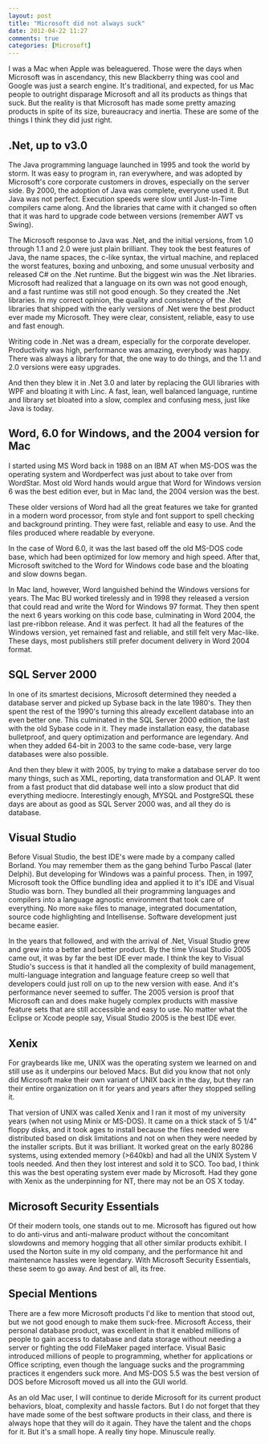 ```yaml
---
layout: post
title: "Microsoft did not always suck"
date: 2012-04-22 11:27
comments: true
categories: [Microsoft]
---
```


I was a Mac when Apple was beleaguered. Those were the days when Microsoft was in ascendancy, this new Blackberry thing was cool and Google was just a search engine. It's traditional, and expected, for us Mac people to outright disparage Microsoft and all its products as things that suck. But the reality is that Microsoft has made some pretty amazing products in spite of its size, bureaucracy and inertia. These are some of the things I think they did just right.

<!--more-->

## .Net, up to v3.0

The Java programming language launched in 1995 and took the world by storm. It was easy to program in, ran everywhere, and was adopted by Microsoft's core corporate customers in droves, especially on the server side. By 2000, the adoption of Java was complete, everyone used it. But Java was not perfect. Execution speeds were slow until Just-In-Time compilers came along. And the libraries that came with it changed so often that it was hard to upgrade code between versions (remember AWT vs Swing).

The Microsoft response to Java was .Net, and the initial versions, from 1.0 through 1.1 and 2.0 were just plain brilliant. They took the best features of Java, the name spaces, the c-like syntax, the virtual machine, and replaced the worst features, boxing and unboxing, and some unusual verbosity and released C# on the .Net runtime. But the biggest win was the .Net libraries. Microsoft had realized that a language on its own was not good enough, and a fast runtime was still not good enough. So they created the .Net libraries. In my correct opinion, the quality and consistency of the .Net libraries that shipped with the early versions of .Net were the best product ever made my Microsoft. They were clear, consistent, reliable, easy to use and fast enough.

Writing code in .Net was a dream, especially for the corporate developer. Productivity was high, performance was amazing, everybody was happy. There was always a library for that, the one way to do things, and the 1.1 and 2.0 versions were easy upgrades.

And then they blew it in .Net 3.0 and later by replacing the GUI libraries with WPF and bloating it with Linc. A fast, lean, well balanced language, runtime and library set bloated into a slow, complex and confusing mess, just like Java is today.

## Word, 6.0 for Windows, and the 2004 version for Mac

I started using MS Word back in 1988 on an IBM AT when MS-DOS was the operating system and Wordperfect was just about to take over from WordStar. Most old Word hands would argue that Word for Windows version 6 was the best edition ever, but in Mac land, the 2004 version was the best.

These older versions of Word had all the great features we take for granted in a modern word processor, from style and font support to spell checking and background printing. They were fast, reliable and easy to use. And the files produced where readable by everyone.

In the case of Word 6.0, it was the last based off the old MS-DOS code base, which had been optimized for low memory and high speed. After that, Microsoft switched to the Word for Windows code base and the bloating and slow downs began.

In Mac land, however, Word languished behind the Windows versions for years. The Mac BU worked tirelessly and in 1998 they released a version that could read and write the Word for Windows 97 format. They then spent the next 6 years  working on this code base, culminating in Word 2004, the last pre-ribbon release. And it was perfect. It had all the features of the Windows version, yet remained fast and reliable, and still felt very Mac-like. These days, most publishers still prefer document delivery in Word 2004 format.

## SQL Server 2000

In one of its smartest decisions, Microsoft determined they needed a database server and picked up Sybase back in the late 1980's. They then spent the rest of the 1990's turning this already excellent database into an even better one. This culminated in the SQL Server 2000 edition, the last with the old Sybase code in it. They made installation easy, the database bulletproof, and query optimization and performance are legendary. And when they added 64-bit in 2003 to the same code-base, very large databases were also possible.

And then they blew it with 2005, by trying to make a database server do too many things, such as XML, reporting, data transformation and OLAP. It went from a fast product that did database well into a slow product that did everything mediocre. Interestingly enough, MYSQL and PostgreSQL these days are about as good as SQL Server 2000 was, and all they do is database.

## Visual Studio

Before Visual Studio, the best IDE's were made by a company called Borland. You may remember them as the gang behind Turbo Pascal (later Delphi). But developing for Windows was a painful process. Then, in 1997, Microsoft took the Office bundling idea and applied it to it's IDE and Visual Studio was born. They bundled all their programming languages and compilers into a language agnostic environment that took care of everything. No more `make` files to manage, integrated documentation, source code highlighting and Intellisense. Software development just became easier.

In the years that followed, and with the arrival of .Net, Visual Studio grew and grew into a better and better product. By the time Visual Studio 2005 came out, it was by far the best IDE ever made. I think the key to Visual Studio's success is that it handled all the complexity of build management, multi-language integration and language feature creep so well that developers could just roll on up to the new version with ease. And it's performance never seemed to suffer. The 2005 version is proof that Microsoft can and does make hugely complex products with massive feature sets that are still accessible and easy to use. No matter what the Eclipse or Xcode people say, Visual Studio 2005 is the best IDE ever.

## Xenix

For graybeards like me, UNIX was the operating system we learned on and still use as it underpins our beloved Macs. But did you know that not only did Microsoft make their own variant of UNIX back in the day, but they ran their entire organization on it for years and years after they stopped selling it.

That version of UNIX was called Xenix and I ran it most of my university years (when not using Minix or MS-DOS). It came on a thick stack of 5 1/4" floppy disks, and it took ages to install because the files needed were distributed based on disk limitations and not on when they were needed by the installer scripts. But it was brilliant. It worked great on the early 80286 systems, using extended memory (>640kb) and had all the UNIX System V tools needed. And then they lost interest and sold it to SCO. Too bad, I think this was the best operating system ever made by Microsoft. Had they gone with Xenix as the underpinning for NT, there may not be an OS X today.

## Microsoft Security Essentials

Of their modern tools, one stands out to me. Microsoft has figured out how to do anti-virus and anti-malware product without the concomitant slowdowns and memory hogging that all other similar products exhibit. I used the Norton suite in my old company, and the performance hit and maintenance hassles were legendary. With Microsoft Security Essentials, these seem to go away. And best of all, its free.

## Special Mentions

There are a few more Microsoft products I'd like to mention that stood out, but we not good enough to make them suck-free. Microsoft Access, their personal database product, was excellent in that it enabled millions of people to gain access to database and data storage without needing a server or fighting the odd FileMaker paged interface. Visual Basic introduced millions of people to programming, whether for applications or Office scripting, even though the language sucks and the programming practices it engenders suck more. And MS-DOS 5.5 was the best version of DOS before Microsoft moved us all into the GUI world.

As an old Mac user, I will continue to deride Microsoft for its current product behaviors, bloat, complexity and hassle factors. But I do not forget that they have made some of the best software products in their class, and there is always hope that they will do it again. They have the talent and the chops for it. But it's a small hope. A really tiny hope. Minuscule really.
